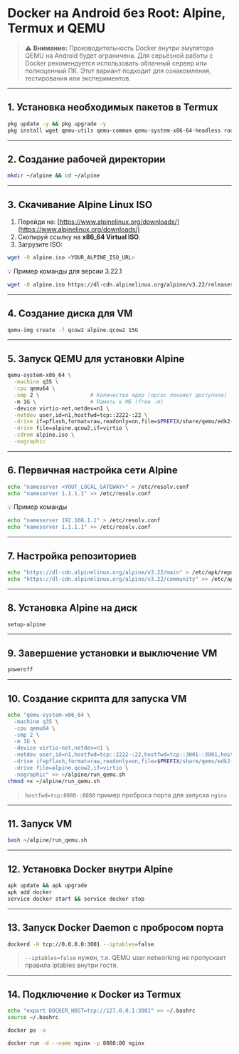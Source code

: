   # Docker на Android без Root: Alpine, Termux и QEMU 
  
  > ⚠️ **Внимание:** Производительность Docker внутри эмулятора QEMU на Android будет ограничена.  Для серьёзной работы с Docker рекомендуется использовать облачный сервер или полноценный ПК. Этот вариант подходит для ознакомления, тестирования или экспериментов.
  
  ---
  
  ## **1. Установка необходимых пакетов в Termux**
  
  ```bash
  pkg update -y && pkg upgrade -y
  pkg install wget qemu-utils qemu-common qemu-system-x86-64-headless root-repo docker -y
  ```
  
  ---
  
  ## **2. Создание рабочей директории**
  
  ```bash
  mkdir ~/alpine && cd ~/alpine
  ```
  
  ---
  
  ## **3. Скачивание Alpine Linux ISO**
  
  1. Перейди на: [https://www.alpinelinux.org/downloads/](https://www.alpinelinux.org/downloads/)
  2. Скопируй ссылку на **x86_64 Virtual ISO**.
  3. Загрузите ISO:
  
  ```bash
  wget -O alpine.iso <YOUR_ALPINE_ISO_URL>
  ```
  
  💡 Пример команды для версии 3.22.1
  ```bash
  wget -O alpine.iso https://dl-cdn.alpinelinux.org/alpine/v3.22/releases/x86_64/alpine-virt-3.22.1-x86_64.iso
  ```
  
  ---
  
  ## **4. Создание диска для VM**
  
  ```bash
  qemu-img create -f qcow2 alpine.qcow2 15G
  ```
  
  ---
  
  ## **5. Запуск QEMU для установки Alpine**
  
  ```bash
  qemu-system-x86_64 \
    -machine q35 \
    -cpu qemu64 \
    -smp 2 \                # Количество ядер (nproc покажет доступное)
    -m 1G \                 # Память в МБ (free -m)
    -device virtio-net,netdev=n1 \
    -netdev user,id=n1,hostfwd=tcp::2222-:22 \
    -drive if=pflash,format=raw,readonly=on,file=$PREFIX/share/qemu/edk2-x86_64-code.fd \
    -drive file=alpine.qcow2,if=virtio \
    -cdrom alpine.iso \
    -nographic
  ```
  
  ---
  
  ## **6. Первичная настройка сети Alpine**
  
  ```bash
  echo "nameserver <YOUT_LOCAL_GATEWAY>" > /etc/resolv.conf
  echo "nameserver 1.1.1.1" >> /etc/resolv.conf
  ```
  
  💡 Пример команды 
  ```bash
  echo "nameserver 192.168.1.1" > /etc/resolv.conf
  echo "nameserver 1.1.1.1" >> /etc/resolv.conf
  ```
  
  ---
  
  ## **7. Настройка репозиториев**
  
  ```bash
  echo "https://dl-cdn.alpinelinux.org/alpine/v3.22/main" > /etc/apk/repositories
  echo "https://dl-cdn.alpinelinux.org/alpine/v3.22/community" >> /etc/apk/repositories
  ```
  
  ---
  
  ## **8. Установка Alpine на диск**
  
  ```bash
  setup-alpine
  ```
  
  ---
  
  ## **9. Завершение установки и выключение VM**
  
  ```bash
  poweroff
  ```
  
  ---
  
  ## **10. Создание скрипта для запуска VM**
  
  ```bash
  echo "qemu-system-x86_64 \
    -machine q35 \
    -cpu qemu64 \
    -smp 2 \
    -m 1G \
    -device virtio-net,netdev=n1 \
    -netdev user,id=n1,hostfwd=tcp::2222-:22,hostfwd=tcp::3001-:3001,hostfwd=tcp:8080-:8080 \
    -drive if=pflash,format=raw,readonly=on,file=$PREFIX/share/qemu/edk2-x86_64-code.fd \
    -drive file=alpine.qcow2,if=virtio \
    -nographic" >> ~/alpine/run_qemu.sh
  chmod +x ~/alpine/run_qemu.sh
  ```
  
  > `hostfwd=tcp:8080-:8080` пример проброса порта для запуска `nginx`
  ---
  
  ## **11. Запуск VM**
  
  ```bash
  bash ~/alpine/run_qemu.sh
  ```
  
  ---
  
  ## **12. Установка Docker внутри Alpine**
  
  ```bash
  apk update && apk upgrade
  apk add docker
  service docker start && service docker stop
  ```
  
  ---
  
  ## **13. Запуск Docker Daemon с пробросом порта**
  
  ```bash
  dockerd -H tcp://0.0.0.0:3001 --iptables=false
  ```
  
  > `--iptables=false` нужен, т.к. QEMU user networking не пропускает правила iptables внутри гостя.
  
  ---
  
  ## **14. Подключение к Docker из Termux**
  
  ```bash
  echo "export DOCKER_HOST=tcp://127.0.0.1:3001" >> ~/.bashrc
  source ~/.bashrc
  ```
  
  ```bash
  docker ps -a
  ```
  
  ```bash
  docker run -d --name nginx -p 8080:80 nginx
  ```
